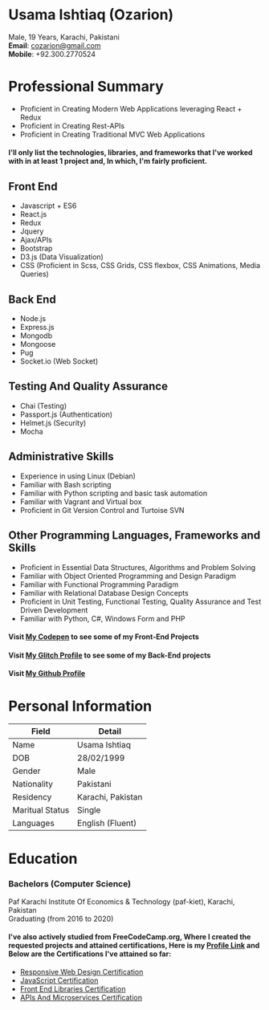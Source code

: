 # **Usama Ishtiaq** (Ozarion)   
Male, 19 Years, Karachi, Pakistani   
**Email**: cozarion@gmail.com   
**Mobile**: +92.300.2770524


# Professional Summary
* Proficient in Creating Modern Web Applications leveraging React + Redux
* Proficient in Creating Rest-APIs
* Proficient in Creating Traditional MVC Web Applications

#### I'll only list the technologies, libraries, and frameworks that I've worked with in at least 1 project and, In which, I'm fairly proficient.

## Front End
* Javascript + ES6
* React.js
* Redux
* Jquery
* Ajax/APIs
* Bootstrap
* D3.js (Data Visualization)
* CSS (Proficient in Scss, CSS Grids, CSS flexbox, CSS Animations, Media Queries)

## Back End
* Node.js
* Express.js
* Mongodb
* Mongoose
* Pug
* Socket.io (Web Socket)

## Testing And Quality Assurance
* Chai (Testing)
* Passport.js (Authentication)
* Helmet.js (Security)
* Mocha

## Administrative Skills
* Experience in using Linux (Debian)
* Familiar with Bash scripting
* Familiar with Python scripting and basic task automation
* Familiar with Vagrant and Virtual box
* Proficient in Git Version Control and Turtoise SVN

## Other Programming Languages, Frameworks and Skills
* Proficient in Essential Data Structures, Algorithms and Problem Solving
* Familiar with Object Oriented Programming and Design Paradigm
* Familiar with Functional Programming Paradigm
* Familiar with Relational Database Design Concepts
* Proficient in Unit Testing, Functional Testing, Quality Assurance and Test Driven Development
* Familiar with Python, C#, Windows Form and PHP

#### Visit [My Codepen](https://codepen.io/ozarion/) to see some of my Front-End Projects
#### Visit [My Glitch Profile](https://glitch.com/@Ozarion) to see some of my Back-End projects
#### Visit [My Github Profile](https://github.com/Ozarion)


# Personal Information
|	Field			                |	Detail              			|   
| -------------------------------- 	| ---------------------------------	|    
|	Name			                |   Usama Ishtiaq               	|    
|	DOB			                    |	28/02/1999              		|    
|	Gender			                |	Male                			|    
|	Nationality		                |  	Pakistani               		|    
|	Residency		                |	Karachi, Pakistan           	|    
|	Maritual Status             	|	Single	                		|    
|	Languages		                |  	English (Fluent)	            |

# Education
### Bachelors (Computer Science)    
Paf Karachi Institute Of Economics & Technology (paf-kiet), Karachi, Pakistan    
Graduating (from 2016 to 2020)

#### I've also actively studied from FreeCodeCamp.org, Where I created the requested projects and attained certifications, Here is my [Profile Link](https://www.freecodecamp.org/ozarion) and Below are the Certifications I've attained so far:

* [Responsive Web Design Certification](https://www.freecodecamp.org/certification/ozarion/responsive-web-design)
* [JavaScript Certification](https://www.freecodecamp.org/certification/ozarion/javascript-algorithms-and-data-structures)
* [Front End Libraries Certification](https://www.freecodecamp.org/certification/ozarion/front-end-libraries)
* [APIs And Microservices Certification](https://www.freecodecamp.org/certification/ozarion/apis-and-microservices)